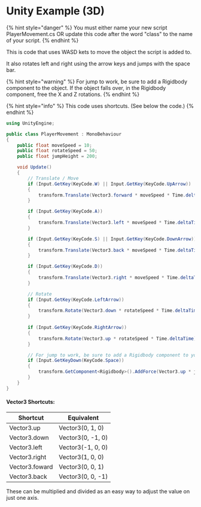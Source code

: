 # Unity Example (3D)

{% hint style="danger" %}
You must either name your new script PlayerMovement.cs OR update this code after the word "class" to the name of your script.
{% endhint %}

This is code that uses WASD kets to move the object the script is added to.

It also rotates left and right using the arrow keys and jumps with the space bar.

{% hint style="warning" %}
For jump to work, be sure to add a Rigidbody component to the object. If the object falls over, in the Rigidbody component, free the X and Z rotations.
{% endhint %}

{% hint style="info" %}
This code uses shortcuts. (See below the code.)
{% endhint %}

```csharp
using UnityEngine;

public class PlayerMovement : MonoBehaviour
{
    public float moveSpeed = 10;
    public float rotateSpeed = 50;
    public float jumpHeight = 200;

    void Update()
    {
        // Translate / Move
        if (Input.GetKey(KeyCode.W) || Input.GetKey(KeyCode.UpArrow))
        {
            transform.Translate(Vector3.forward * moveSpeed * Time.deltaTime);
        }

        if (Input.GetKey(KeyCode.A))
        {
            transform.Translate(Vector3.left * moveSpeed * Time.deltaTime);
        }

        if (Input.GetKey(KeyCode.S) || Input.GetKey(KeyCode.DownArrow))
        {
            transform.Translate(Vector3.back * moveSpeed * Time.deltaTime);
        }

        if (Input.GetKey(KeyCode.D))
        {
            transform.Translate(Vector3.right * moveSpeed * Time.deltaTime);
        }

        // Rotate
        if (Input.GetKey(KeyCode.LeftArrow))
        {
            transform.Rotate(Vector3.down * rotateSpeed * Time.deltaTime);
        }
        
        if (Input.GetKey(KeyCode.RightArrow)) 
        {
            transform.Rotate(Vector3.up * rotateSpeed * Time.deltaTime);
        }

        // For jump to work, be sure to add a Rigidbody component to your player object
        if (Input.GetKeyDown(KeyCode.Space))
        {
            transform.GetComponent<Rigidbody>().AddForce(Vector3.up * jumpHeight);
        }
    }
}
```

#### **Vector3 Shortcuts:**

| Shortcut       | Equivalent        |
| -------------- | ----------------- |
| Vector3.up     | Vector3(0, 1, 0)  |
| Vector3.down   | Vector3(0, -1, 0) |
| Vector3.left   | Vector3(-1, 0, 0) |
| Vector3.right  | Vector3(1, 0, 0)  |
| Vector3.foward | Vector3(0, 0, 1)  |
| Vector3.back   | Vector3(0, 0, -1) |

These can be multiplied and divided as an easy way to adjust the value on just one axis.
